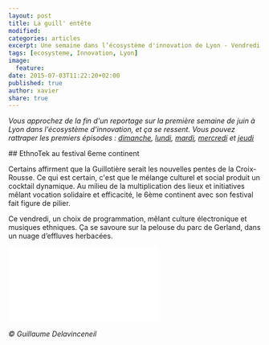 ```yaml
---
layout: post
title: La guill' entête
modified:
categories: articles
excerpt: Une semaine dans l’écosystème d'innovation de Lyon - Vendredi
tags: [ecosysteme, Innovation, Lyon]
image:
  feature:
date: 2015-07-03T11:22:20+02:00
published: true
author: xavier
share: true
---
```


_Vous approchez de la fin d'un reportage sur la première semaine de juin à Lyon dans l'écosystème d'innovation, et ça se ressent. Vous pouvez rattraper les premiers épisodes : [dimanche](/articles/semaine-dans-ecosysteme-innovation-Lyon/), [lundi](/articles/semaine-ecosysteme-innovation-Lyon-Lundi/), [mardi](/articles/semaine-ecosysteme-innovation-Lyon-mardi/), [mercredi](/articles/semaine-ecosysteme-innovation-Lyon-Mercredi/) et [jeudi](/articles/semaine-ecosysteme-innovation-Lyon-Jeudi/)_ 

## EthnoTek au festival 6eme continent

Certains affirment que la Guillotière serait les nouvelles pentes de la Croix-Rousse. Ce qui est certain, c'est que le mélange culturel et social produit un cocktail dynamique. Au milieu de la multiplication des lieux et initiatives mêlant vocation solidaire et efficacité, le 6ème continent avec son festival fait figure de pilier.

Ce vendredi, un choix de programmation, mêlant culture électronique et musiques ethniques. Ça se savoure sur la pelouse du parc de Gerland, dans un nuage d’effluves herbacées.

<iframe src="{{ site.url }}/images/ethnotek.mp4" frameborder="0" width="300"> </iframe>

_&copy; Guillaume Delavinceneil‎_